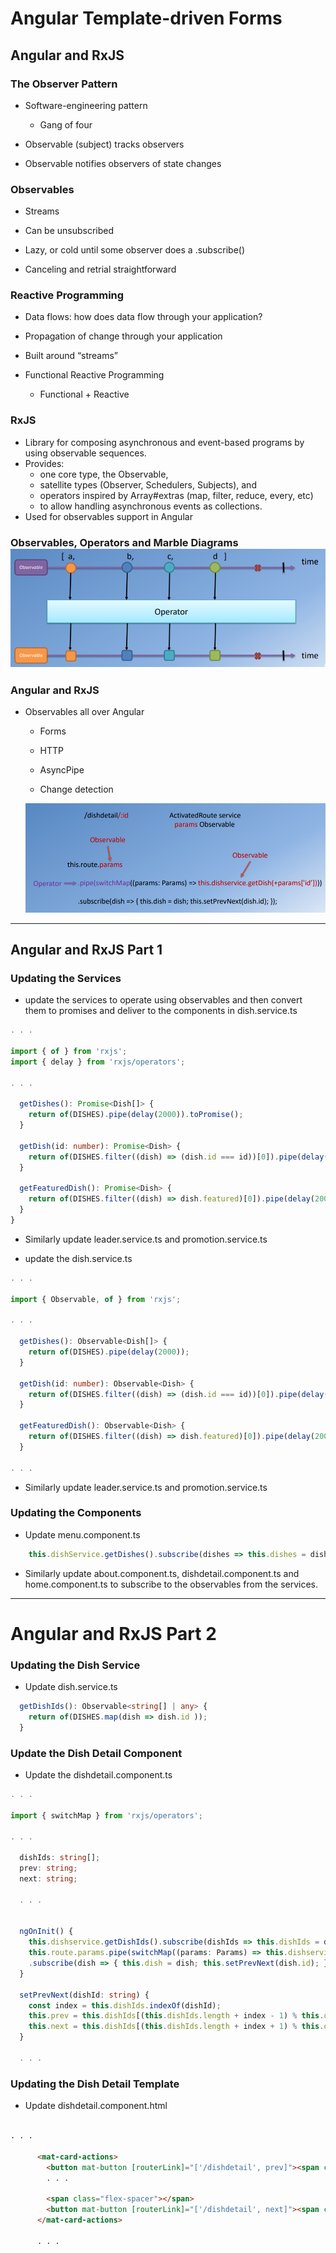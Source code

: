 # 

# Angular Template-driven Forms

## Angular and RxJS

### The Observer Pattern

* Software-engineering pattern

  * Gang of four

* Observable \(subject\) tracks observers

* Observable notifies observers of state changes

### Observables

* Streams

* Can be unsubscribed

* Lazy, or cold until some observer does a .subscribe\(\)

* Canceling and retrial straightforward

### Reactive Programming

* Data flows: how does data flow through your application?

* Propagation of change through your application

* Built around “streams”

* Functional Reactive Programming

  * Functional + Reactive

### RxJS

* Library for composing asynchronous and event-based programs by using observable sequences.
* Provides:
  * one core type, the Observable,
  * satellite types \(Observer, Schedulers, Subjects\), and
  * operators inspired by Array\#extras \(map, filter, reduce, every, etc\)
  * to allow handling asynchronous events as collections.
* Used for observables support in Angular

### Observables, Operators and Marble Diagrams![](/assets/L2W3_4OOMD.png)

### Angular and RxJS

* Observables all over Angular

  * Forms

  * HTTP

  * AsyncPipe

  * Change detection

  ![](/assets/L2W3_4AngularRxJs.png)

---

## Angular and RxJS Part 1[ ](https://www.coursera.org/learn/angular/supplement/VsHr0/angular-template-driven-forms-objectives-and-outcomes)

### Updating the Services

* update the services to operate using observables and then convert them to promises and deliver to the components in dish.service.ts

```ts
. . .

import { of } from 'rxjs';
import { delay } from 'rxjs/operators';

. . .

  getDishes(): Promise<Dish[]> {
    return of(DISHES).pipe(delay(2000)).toPromise();
  }

  getDish(id: number): Promise<Dish> {
    return of(DISHES.filter((dish) => (dish.id === id))[0]).pipe(delay(2000)).toPromise();
  }

  getFeaturedDish(): Promise<Dish> {
    return of(DISHES.filter((dish) => dish.featured)[0]).pipe(delay(2000)).toPromise();
  }
}
```

* Similarly update leader.service.ts and promotion.service.ts

* update the dish.service.ts

```ts
. . .

import { Observable, of } from 'rxjs';

. . .

  getDishes(): Observable<Dish[]> {
    return of(DISHES).pipe(delay(2000));
  }

  getDish(id: number): Observable<Dish> {
    return of(DISHES.filter((dish) => (dish.id === id))[0]).pipe(delay(2000));
  }

  getFeaturedDish(): Observable<Dish> {
    return of(DISHES.filter((dish) => dish.featured)[0]).pipe(delay(2000));
  }

. . .
```

* Similarly update leader.service.ts and promotion.service.ts

### Updating the Components

* Update menu.component.ts

```ts
    this.dishService.getDishes().subscribe(dishes => this.dishes = dishes);
```

* Similarly update about.component.ts, dishdetail.component.ts and home.component.ts to subscribe to the observables from the services.

---

# Angular and RxJS Part 2

### Updating the Dish Service

* Update dish.service.ts

```ts
  getDishIds(): Observable<string[] | any> {
    return of(DISHES.map(dish => dish.id ));
  }
```

### Update the Dish Detail Component

* Update the dishdetail.component.ts

```ts
. . .

import { switchMap } from 'rxjs/operators';

. . .

  dishIds: string[];
  prev: string;
  next: string;
  
  . . .
  
  
  ngOnInit() {
    this.dishservice.getDishIds().subscribe(dishIds => this.dishIds = dishIds);
    this.route.params.pipe(switchMap((params: Params) => this.dishservice.getDish(params['id'])))
    .subscribe(dish => { this.dish = dish; this.setPrevNext(dish.id); });
  }

  setPrevNext(dishId: string) {
    const index = this.dishIds.indexOf(dishId);
    this.prev = this.dishIds[(this.dishIds.length + index - 1) % this.dishIds.length];
    this.next = this.dishIds[(this.dishIds.length + index + 1) % this.dishIds.length];
  }
  
  . . .
```

### Updating the Dish Detail Template

* Update dishdetail.component.html

```html

. . .

      <mat-card-actions>
        <button mat-button [routerLink]="['/dishdetail', prev]"><span class="fa fa-chevron-left fa-lg"></span></button>
        . . .
        
        <span class="flex-spacer"></span>
        <button mat-button [routerLink]="['/dishdetail', next]"><span class="fa fa-chevron-right fa-lg"></span></button>
      </mat-card-actions>

      . . .
      
      
```



